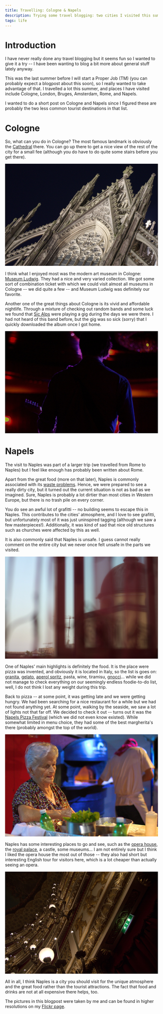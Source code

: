 ```yaml
---
title: Travelling: Cologne & Napels
description: Trying some travel blogging: two cities I visited this summer
tags: life
---
```


# Introduction

I have never really done any travel blogging but it seems fun so I wanted to
give it a try -- I have been wanting to blog a bit more about general stuff
lately anyway.

This was the last summer before I will start a Proper Job (TM) (you can probably
expect a blogpost about this soon), so I really wanted to take advantage of
that. I travelled a lot this summer, and places I have visited include Cologne,
London, Bruges, Amsterdam, Rome, and Napels.

I wanted to do a short post on Cologne and Napels since I figured these are
probably the two less common tourist destinations in that list.

# Cologne

So, what can you do in Cologne? The most famous landmark is obviously the
[Cathedral] there. You can go up there to get a nice view of the rest of the
city for a small fee (although you do have to do quite some stairs before you
get there).

[Cathedral]: http://en.wikipedia.org/wiki/Cologne_Cathedral

![Cologne Cathedral by night](/images/2013-09-13-cologne-cathedral.jpg)

I think what I enjoyed most was the modern art museum in Cologne: [Museum
Ludwig]. They had a nice and very varied collection. We got some sort of
combination ticket with which we could visit almost all museums in Cologne -- we
did quite a few -- and Museum Ludwig was definitely our favorite.

[Museum Ludwig]: http://www.museum-ludwig.de/

Another one of the great things about Cologne is its vivid and affordable
nightlife. Through a mixture of checking out random bands and some luck we found
that [Sic Alps] were playing a gig during the days we were there. I had not
heard of this band before, but the gig was so sick (sorry) that I quickly
downloaded the album once I got home.

[Sic Alps]: http://www.sicalps.com/

![Sic Alps gig at King Georg, Cologne](/images/2013-09-13-sic-alps.jpg)

# Napels

The visit to Naples was part of a larger trip (we travelled from Rome to Naples)
but I feel like enough has probably been written about Rome.

Apart from the great food (more on that later), Naples is commonly associated
with its [waste problems]. Hence, we were prepared to see a really dirty city,
but it turned out the current situation is not as bad as we imagined. Sure,
Naples is probably a lot dirtier than most cities in Western Europe, but there
is no trash pile on every corner.

You do see an awful lot of grafitti -- no building seems to escape this in
Naples. This contributes to the cities' atmosphere, and I love to see grafitti,
but unfortunately most of it was just uninspired tagging (although we saw a few
masterpieces!). Additionally, it was kind of sad that nice old structures such
as churches were affected by this as well.

It is also commonly said that Naples is unsafe. I guess cannot really comment on
the entire city but we never once felt unsafe in the parts we visited.

[waste problems]: http://en.wikipedia.org/wiki/Naples_waste_management_issue

![View from a window in Naples](/images/2013-09-13-naples-window.jpg)

One of Naples' main highlights is definitely the food. It is the place were
pizza was invented, and obviously it is located in Italy, so the list is goes
on: [granita], [gelato], [aperol spritz], pasta, wine, tiramisu, [gnocci]...
while we did not manage to check everything on our seemingly endless
foodie-to-do list, well, I do not think I lost any weight during this trip.

[Granita]: http://en.wikipedia.org/wiki/Granita
[Gelato]: http://en.wikipedia.org/wiki/Gelato
[Aperol Spritz]: http://en.wikipedia.org/wiki/Spritz_%28alcoholic_beverage%29
[gnocci]: http://en.wikipedia.org/wiki/Gnocci

Back to pizza -- at some point, it was getting late and we were getting hungry.
We had been searching for a nice restaurant for a while but we had not found
anything yet. At some point, walking by the seaside, we saw a lot of lights not
that far off. We decided to check it out -- turns out it was the [Napels Pizza
Festival](http://www.pizzavillage.it/it/) (which we did not even know existed).
While somewhat limited in menu choice, they had some of the best margherita's
there (probably amongst the top of the world).

![At the Pizza Festival](/images/2013-09-13-pizza-festival.jpg)

Naples has some interesting places to go and see, such as the [opera house], the
[royal palace], a castle, some museums... I am not entirely sure but I think I
liked the opera house the most out of those -- they also had short but
interesting English tour for visitors here, which is a lot cheaper than actually
seeing an opera.

[opera house]: http://en.wikipedia.org/wiki/Teatro_di_San_Carlo
[royal palace]: http://en.wikipedia.org/wiki/Royal_Palace_of_Naples

![The famous Naples opera house](/images/2013-09-13-opera-house.jpg)

All in all, I think Naples is a city you should visit for the unique atmosphere
and the great food rather than the tourist attractions. The fact that food and
drinks are not at all expensive there helps, too.

The pictures in this blogpost were taken by me and can be found in higher
resolutions on my [Flickr page](http://www.flickr.com/photos/jaspervdj/).
